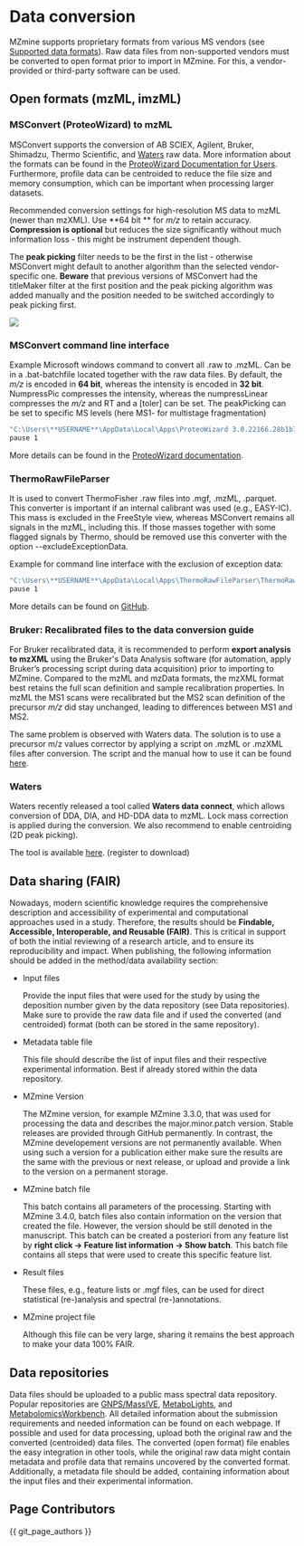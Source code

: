 # Data conversion

MZmine supports proprietary formats from various MS vendors (see [Supported data formats](input.md#supported-data-formats)). Raw data files from non-supported vendors must be converted to open format prior to import in MZmine. For this, a vendor-provided or third-party software can be used.

## Open formats (mzML, imzML)

### MSConvert (ProteoWizard) to mzML

MSConvert supports the conversion of AB SCIEX, Agilent, Bruker, Shimadzu, Thermo Scientific,
and [Waters](data_conversion.md#waters) raw data. More information about the formats can be found in
the [ProteoWizard Documentation for Users](https://proteowizard.sourceforge.io/doc_users.html).
Furthermore, profile data can be centroided to reduce the file size and memory consumption,
which can be important when processing larger datasets.

Recommended conversion settings for high-resolution MS data to mzML (newer than mzXML). Use **64 bit
** for _m/z_ to retain accuracy.
**Compression is optional** but reduces the size significantly without much information loss - this
might be instrument dependent though.

The **peak picking** filter needs to be the first in the list - otherwise MSConvert might default to
another algorithm
than the selected vendor-specific one. **Beware** that previous versions of MSConvert had the
titleMaker filter at the
first position and the peak picking algorithm was added manually and the position needed to be
switched accordingly to
peak picking first.

![](../img/msconvert.png)

### MSConvert command line interface

Example Microsoft windows command to convert all .raw to .mzML. Can be in a .bat-batchfile located
together with the raw data files.
By default, the _m/z_ is encoded in **64 bit**, whereas the intensity is encoded in **32 bit**.
NumpressPic compresses the intensity, whereas the numpressLinear compresses the _m/z_ and RT and
a [toler] can be set. The peakPicking
can be set to specific MS levels (here MS1- for multistage fragmentation)

```bash
"C:\Users\**USERNAME**\AppData\Local\Apps\ProteoWizard 3.0.22166.28b1b7b 64-bit\msconvert.exe" *.raw --filter "peakPicking true 1-" --zlib --numpressPic --numpressLinear -v -o mzml
pause 1
```

More details can be found in
the [ProteoWizard documentation](https://proteowizard.sourceforge.io/tools/msconvert.html).

### ThermoRawFileParser

It is used to convert ThermoFisher .raw files into .mgf, .mzML, .parquet. This converter is
important if an
internal calibrant was used (e.g., EASY-IC). This mass is excluded in the FreeStyle view, whereas
MSConvert
remains all signals in the mzML, including this. If those masses together with some flagged signals
by Thermo, should be
removed use this converter with the option --excludeExceptionData.

Example for command line interface with the exclusion of exception data:

```bash
"C:\Users\**USERNAME**\AppData\Local\Apps\ThermoRawFileParser\ThermoRawFileParser.exe" *.raw -d=INPUT_DIRECTORY -o="./mzml_ThermoRawFileParser_excl_data/" --excludeExceptionData
pause 1
```

More details can be found on [GitHub](https://github.com/compomics/ThermoRawFileParser).

### Bruker: Recalibrated files to the data conversion guide

For Bruker recalibrated data, it is recommended to perform **export analysis to mzXML** using the
Bruker's Data Analysis software (for automation, apply Bruker’s processing script during data
acquisition) prior to importing to MZmine. Compared to the mzML and mzData formats, the mzXML format
best retains the full scan definition and sample recalibration properties. In mzML the MS1 scans
were recalibrated but the MS2 scan definition of the precursor _m/z_ did stay unchanged, leading to
differences between MS1 and MS2.

The same problem is observed with Waters data. The solution is to use a precursor m/z values
corrector by applying a script on .mzML or .mzXML files after conversion. The script and the manual
how to use it can be found [here](https://github.com/elnurgar/mzxml-precursor-corrector).

### Waters

Waters recently released a tool called **Waters data connect**, which allows conversion of DDA, DIA,
and HD-DDA data to mzML. Lock mass correction is applied during the conversion. We also recommend to
enable centroiding (2D peak picking).

<!-- markdown-link-check-disable -->

The tool is available
[here](https://microapps.on-demand.waters.com/home/showmarkdown/data-as-a-product). (register to
download)

<!-- markdown-link-check-enable -->

## Data sharing (FAIR)

Nowadays, modern scientific knowledge requires the comprehensive description and accessibility of
experimental and
computational approaches used in a study. Therefore, the results should be **Findable, Accessible,
Interoperable,
and Reusable (FAIR)**. This is critical in support of both the initial reviewing of a research
article, and to ensure
its reproducibility and impact.
When publishing, the following information should be added in the method/data availability section:

- Input files

  Provide the input files that were used for the study by using the deposition number given by the
  data repository
  (see Data repositories). Make sure to provide the raw data file and if used the converted (and
  centroided)
  format (both can be stored in the same repository).

- Metadata table file

  This file should describe the list of input files and their respective experimental information.
  Best if
  already stored within the data repository.

- MZmine Version

  The MZmine version, for example MZmine 3.3.0, that was used for processing the data and describes
  the major.minor.patch
  version. Stable releases are provided through GitHub permanently. In contrast, the MZmine
  developement versions
  are not permanently available. When using such a version for a publication either make sure the
  results are the same
  with the previous or next release, or upload and provide a link to the version on a permanent
  storage.

- MZmine batch file

  This batch contains all parameters of the processing. Starting with MZmine 3.4.0, batch files also
  contain information
  on the version that created the file. However, the version should be still denoted in the
  manuscript. This batch can
  be created a posteriori from any feature list by **right click → Feature list information → Show
  batch**. This batch
  file contains all steps that were used to create this specific feature list.

- Result files

  These files, e.g., feature lists or .mgf files, can be used for direct statistical (re-)analysis
  and spectral
  (re-)annotations.

- MZmine project file

  Although this file can be very large, sharing it remains the best approach to make your data 100%
  FAIR.

## Data repositories

Data files should be uploaded to a public mass spectral data repository. Popular repositories are
[GNPS/MassIVE](https://gnps.ucsd.edu/ProteoSAFe/static/gnps-splash.jsp),
[MetaboLights](https://www.ebi.ac.uk/metabolights/), and
[MetabolomicsWorkbench](https://www.metabolomicsworkbench.org/). All detailed information about the
submission requirements
and needed information can be found on each webpage. If possible and used for data processing,
upload both the original
raw and the converted (centroided) data files. The converted (open format) file enables the easy
integration in other tools,
while the original raw data might contain metadata and profile data that remains uncovered by the
converted format. Additionally, a
metadata file should be added, containing information about the input files and their experimental
information.

## Page Contributors

{{ git_page_authors }}
